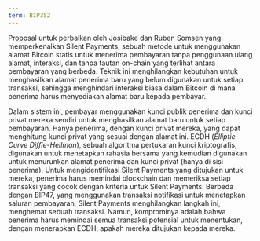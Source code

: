 ```yaml
---
term: BIP352
---
```


Proposal untuk perbaikan oleh Josibake dan Ruben Somsen yang memperkenalkan Silent Payments, sebuah metode untuk menggunakan alamat Bitcoin statis untuk menerima pembayaran tanpa penggunaan ulang alamat, interaksi, dan tanpa tautan on-chain yang terlihat antara pembayaran yang berbeda. Teknik ini menghilangkan kebutuhan untuk menghasilkan alamat penerima baru yang belum digunakan untuk setiap transaksi, sehingga menghindari interaksi biasa dalam Bitcoin di mana penerima harus menyediakan alamat baru kepada pembayar.

Dalam sistem ini, pembayar menggunakan kunci publik penerima dan kunci privat mereka sendiri untuk menghasilkan alamat baru untuk setiap pembayaran. Hanya penerima, dengan kunci privat mereka, yang dapat menghitung kunci privat yang sesuai dengan alamat ini. ECDH (*Elliptic-Curve Diffie-Hellman*), sebuah algoritma pertukaran kunci kriptografis, digunakan untuk menetapkan rahasia bersama yang kemudian digunakan untuk menurunkan alamat penerima dan kunci privat (hanya di sisi penerima). Untuk mengidentifikasi Silent Payments yang ditujukan untuk mereka, penerima harus memindai blockchain dan memeriksa setiap transaksi yang cocok dengan kriteria untuk Silent Payments. Berbeda dengan BIP47, yang menggunakan transaksi notifikasi untuk menetapkan saluran pembayaran, Silent Payments menghilangkan langkah ini, menghemat sebuah transaksi. Namun, komprominya adalah bahwa penerima harus memindai semua transaksi potensial untuk menentukan, dengan menerapkan ECDH, apakah mereka ditujukan kepada mereka.